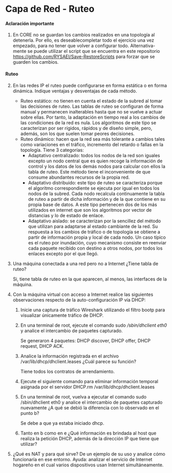 # Capa de Red - Ruteo

#### Aclaración importante

1. En CORE no se guardan los cambios realizados en una topología al detenerla. Por ello, es deseablecompletar todo el ejercicio una vez empezado, para no tener que volver a configurar todo. Alternativa-mente se puede utilizar el script que se encuentra en este repositorio https://github.com/RYSAEI/Save-RestoreScripts para forzar que se guarden los cambios.

#### Ruteo

2. En las redes IP el ruteo puede configurarse en forma estática o en forma dinámica. Indique ventajas y desventajas de cada método.

    * Ruteo estático: no tienen en cuenta el estado de la subred al tomar las decisiones de ruteo. Las tablas de ruteo se configuran de forma manual y permanecen inalterables hasta que no se vuelve a actuar sobre ellas. Por tanto, la adaptación en tiempo real a los cambios de las condiciones de la red es nula. Los algoritmos de este tipo se caracterizan por ser rígidos, rápidos y de diseño simple, pero, además, son los que suelen tomar peores decisiones.
    * Ruteo dinámico: hacen que la red sea más tolerante a cambios tales como variaciones en el tráfico, incremento del retardo o fallas en la topología. Tiene 3 categorías:
        + Adaptativo centralizado: todos los nodos de la red son iguales excepto un nodo central que es quien recoge la información de control y los datos de los demás nodos para calcular con ellos la tabla de ruteo. Este método tiene el inconveniente de que consume abundantes recursos de la propia red.
        + Adaptativo distribuido: este tipo de ruteo se caracteriza porque el algoritmo correspondiente se ejecuta por igual en todos los nodos de la subred. Cada nodo recalcula continuamente la tabla de ruteo a partir de dicha información y de la que contiene en su propia base de datos. A este tipo pertenecen dos de los más utilizados en internet que son los algoritmos por vector de distancias y lo de estado de enlace.
        + Adaptativo aislado: se caracterizan por la sencillez del método que utilizan para adaptarse al estado cambiante de la red. Su respuesta a los cambios de tráfico o de topología se obtiene a partir de información propia y local de cada nodo. Un caso típico es el ruteo por inundación, cuyo mecanismo consiste en reenviar cada paquete recibido con destino a otros nodos, por todos los enlaces excepto por el que llegó.

3. Una máquina conectada a una red pero no a Internet ¿Tiene tabla de ruteo?

    Si, tiene tabla de ruteo en la que aparecen, al menos, las interfaces de la máquina.

5. Con la máquina virtual con acceso a Internet realice las siguientes observaciones respecto de la auto-configuración IP vía DHCP:

    1. Inicie una captura de tráfico Wireshark utilizando el filtro bootp para visualizar únicamente tráfico de DHCP.

    2. En una terminal de root, ejecute el comando sudo _/sbin/dhclient eth0_ y analice el intercambio de paquetes capturado.

        Se generaron 4 paquetes: DHCP discover, DHCP offer, DHCP request, DHCP ACK.

    3. Analice la información registrada en el archivo /var/lib/dhcp/dhclient.leases ¿Cuál parece su función?

        Tiene todos los contratos de arrendamiento.

    4. Ejecute el siguiente comando para eliminar información temporal asignada por el servidor DHCP.rm /var/lib/dhcp/dhclient.leases

    5. En una terminal de root, vuelva a ejecutar el comando sudo /sbin/dhclient eth0 y analice el intercambio de paquetes capturado nuevamente ¿A qué se debió la diferencia con lo observado en el punto b?

        Se debe a que ya estaba iniciado dhcp.

    6. Tanto en b como en e ¿Qué información es brindada al host que realiza la petición DHCP, además de la dirección IP que tiene que utilizar?

6. ¿Qué es NAT y para qué sirve? De un ejemplo de su uso y analice cómo funcionaría en ese entorno. Ayuda: analizar el servicio de Internet hogareño en el cual varios dispositivos usan Internet simultáneamente.